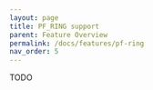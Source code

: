 ```yaml
---
layout: page
title: PF_RING support
parent: Feature Overview
permalink: /docs/features/pf-ring
nav_order: 5
---
```


TODO
